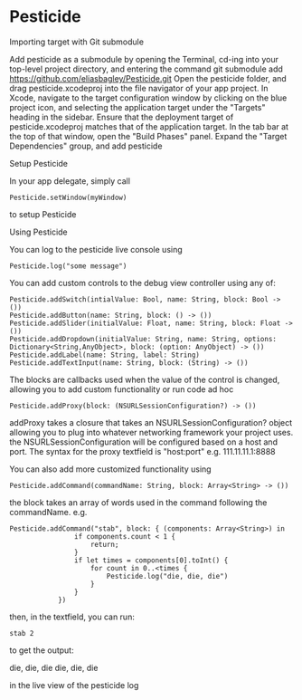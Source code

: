 Pesticide
================

Importing target with Git submodule

Add pesticide as a submodule by opening the Terminal, cd-ing into your top-level project directory, and entering the command git submodule add https://github.com/eliasbagley/Pesticide.git
Open the pesticide folder, and drag pesticide.xcodeproj into the file navigator of your app project.
In Xcode, navigate to the target configuration window by clicking on the blue project icon, and selecting the application target under the "Targets" heading in the sidebar.
Ensure that the deployment target of pesticide.xcodeproj matches that of the application target.
In the tab bar at the top of that window, open the "Build Phases" panel.
Expand the "Target Dependencies" group, and add pesticide

Setup Pesticide

In your app delegate, simply call
```
Pesticide.setWindow(myWindow)
```
to setup Pesticide

Using Pesticide

You can log to the pesticide live console using
```
Pesticide.log("some message")
```

You can add custom controls to the debug view controller using any of:

```
Pesticide.addSwitch(intialValue: Bool, name: String, block: Bool -> ())
Pesticide.addButton(name: String, block: () -> ())
Pesticide.addSlider(initialValue: Float, name: String, block: Float -> ())
Pesticide.addDropdown(initialValue: String, name: String, options: Dictionary<String,AnyObject>, block: (option: AnyObject) -> ())
Pesticide.addLabel(name: String, label: String)
Pesticide.addTextInput(name: String, block: (String) -> ())
```

The blocks are callbacks used when the value of the control is changed, allowing you to add custom functionality or run code ad hoc

```
Pesticide.addProxy(block: (NSURLSessionConfiguration?) -> ())
```
addProxy takes a closure that takes an NSURLSessionConfiguration? object allowing you to plug into whatever networking framework your project uses.
the NSURLSessionConfiguration will be configured based on a host and port. The syntax for the proxy textfield is "host:port"
e.g.
111.11.11.1:8888

You can also add more customized functionality using
```
Pesticide.addCommand(commandName: String, block: Array<String> -> ())
```
the block takes an array of words used in the command following the commandName. e.g.
```
Pesticide.addCommand("stab", block: { (components: Array<String>) in
                if components.count < 1 {
                    return;
                }
                if let times = components[0].toInt() {
                    for count in 0..<times {
                        Pesticide.log("die, die, die")
                    }
                }
            })
```
then, in the textfield, you can run:
```
stab 2
```
to get the output:

die, die, die
die, die, die

in the live view of the pesticide log
